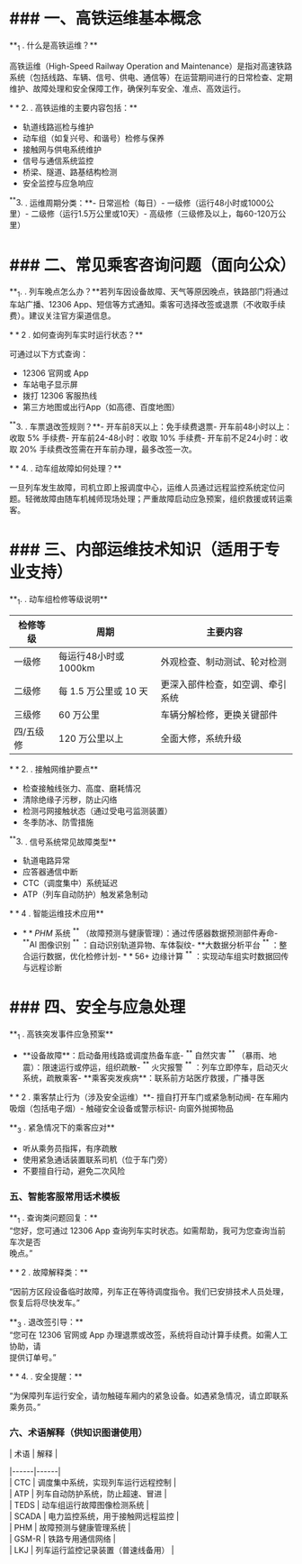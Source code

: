 # ### 一、高铁运维基本概念

$\ast \ast _ { 1 }$ . 什么是高铁运维？\*\*

高铁运维（High-Speed Railway Operation and Maintenance）是指对高速铁路系统（包括线路、车辆、信号、供电、通信等）在运营期间进行的日常检查、定期维护、故障处理和安全保障工作，确保列车安全、准点、高效运行。

$* * 2 .$ . 高铁运维的主要内容包括：\*\*

- 轨道线路巡检与维护  
- 动车组（如复兴号、和谐号）检修与保养  
- 接触网与供电系统维护  
- 信号与通信系统监控  
- 桥梁、隧道、路基结构检测  
- 安全监控与应急响应

$^ { * * } 3 .$ . 运维周期分类：\*\*- 日常巡检（每日）- 一级修（运行48小时或1000公里）- 二级修（运行1.5万公里或10天）- 高级修（三级修及以上，每60-120万公里）

# ### 二、常见乘客咨询问题（面向公众）

$* * _ { 1 } .$ . 列车晚点怎么办？\*\*若列车因设备故障、天气等原因晚点，铁路部门将通过车站广播、12306 App、短信等方式通知。乘客可选择改签或退票（不收取手续费）。建议关注官方渠道信息。

$* * 2$ . 如何查询列车实时运行状态？\*\*

可通过以下方式查询：  
- 12306 官网或 App  
- 车站电子显示屏  
- 拨打 12306 客服热线  
- 第三方地图或出行App（如高德、百度地图）

$^ { * * } 3 .$ . 车票退改签规则？\*\*- 开车前8天以上：免手续费退票- 开车前48小时以上：收取 $5 \%$ 手续费- 开车前24-48小时：收取 $10 \%$ 手续费- 开车前不足24小时：收取 $20 \%$ 手续费改签需在开车前办理，最多改签一次。

$* * 4 .$ . 动车组故障如何处理？\*\*

一旦列车发生故障，司机立即上报调度中心，运维人员通过远程监控系统定位问题。轻微故障由随车机械师现场处理；严重故障启动应急预案，组织救援或转运乘客。

# ### 三、内部运维技术知识（适用于专业支持）

$* * _ { 1 } .$ . 动车组检修等级说明\*\*

| 检修等级 | 周期 | 主要内容 |  
|---------|------|---------|  
| 一级修 | 每运行48小时或1000km | 外观检查、制动测试、轮对检测 |  
| 二级修 | 每 1.5 万公里或 10 天 | 更深入部件检查，如空调、牵引系统 |  
| 三级修 | 60 万公里 | 车辆分解检修，更换关键部件 |  
| 四/五级修 | 120 万公里以上 | 全面大修，系统升级 |

$* * 2 .$ . 接触网维护要点\*\*

- 检查接触线张力、高度、磨耗情况  
- 清除绝缘子污秽，防止闪络  
- 检测弓网接触状态（通过受电弓监测装置）  
- 冬季防冰、防雪措施

$^ { * * } 3 .$ . 信号系统常见故障类型\*\*

- 轨道电路异常  
- 应答器通信中断  
- CTC（调度集中）系统延迟  
- ATP（列车自动防护）触发紧急制动

$* * 4$ . 智能运维技术应用\*\*

- $* * P H M$ 系统 $^ { * * }$ （故障预测与健康管理）：通过传感器数据预测部件寿命- $^ { * * } \mathsf { A l }$ 图像识别 $^ { * * }$ ：自动识别轨道异物、车体裂纹- \*\*大数据分析平台 $^ { * * }$ ：整合运行数据，优化检修计划- $\ast \ast 5 6 +$ 边缘计算 $^ { * * }$ ：实现动车组实时数据回传与远程诊断

# ### 四、安全与应急处理

$\ast \ast _ { 1 }$ . 高铁突发事件应急预案\*\*

- \*\*设备故障\*\*：启动备用线路或调度热备车底- $^ { * * }$ 自然灾害 $^ { * * }$ （暴雨、地震）：限速运行或停运，组织疏散- $^ { * * }$ 火灾报警 $^ { \ast \ast }$ ：列车立即停车，启动灭火系统，疏散乘客- \*\*乘客突发疾病\*\*：联系前方站医疗救援，广播寻医

$* * 2$ . 乘客禁止行为（涉及安全运维）\*\*- 擅自打开车门或紧急制动阀- 在车厢内吸烟（包括电子烟）- 触碰安全设备或警示标识- 向窗外抛掷物品

$\ast \ast _ { 3 }$ . 紧急情况下的乘客应对\*\*  
- 听从乘务员指挥，有序疏散  
- 使用紧急通话装置联系司机（位于车门旁）  
- 不要擅自行动，避免二次风险

### 五、智能客服常用话术模板

$\ast \ast _ { 1 }$ . 查询类问题回复：\*\*  
“您好，您可通过 12306 App 查询列车实时状态。如需帮助，我可为您查询当前车次是否  
晚点。”

$* * 2$ . 故障解释类：\*\*

“因前方区段设备临时故障，列车正在等待调度指令。我们已安排技术人员处理，恢复后将尽快发车。”

$\ast \ast _ { 3 }$ . 退改签引导：\*\*  
“您可在 12306 官网或 App 办理退票或改签，系统将自动计算手续费。如需人工协助，请  
提供订单号。”

$* * 4 .$ . 安全提醒：\*\*

“为保障列车运行安全，请勿触碰车厢内的紧急设备。如遇紧急情况，请立即联系乘务员。”

### 六、术语解释（供知识图谱使用）

| 术语 | 解释 |

|------|------|  
| CTC | 调度集中系统，实现列车运行远程控制 |  
| ATP | 列车自动防护系统，防止超速、冒进 |  
| TEDS | 动车组运行故障图像检测系统 |  
| SCADA | 电力监控系统，用于接触网远程监控 |  
| PHM | 故障预测与健康管理系统 |  
| GSM-R | 铁路专用通信网络 |  
| LKJ | 列车运行监控记录装置（普速线备用） |